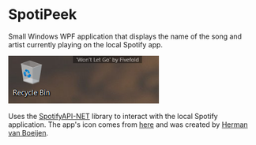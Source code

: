 # SpotiPeek
Small Windows WPF application that displays the name of the song and artist currently playing on the local Spotify app.

![Screenshot](screenshot.png?raw=true "Screenshot")

Uses the [SpotifyAPI-NET](https://github.com/JohnnyCrazy/SpotifyAPI-NET) library to interact with the local Spotify application.
The app's icon comes from [here](http://www.iconarchive.com/show/stark-icons-by-fruityth1ng/Spotify-GB-icon.html) and was created by [Herman van Boeijen](http://www.iconarchive.com/artist/fruityth1ng.html). 
